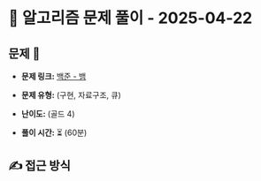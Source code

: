 # 📝 알고리즘 문제 풀이 - 2025-04-22

## 문제 📖

- **문제 링크:** [백준 - 뱀](https://www.acmicpc.net/problem/3190)

- **문제 유형:** (구현, 자료구조, 큐)

- **난이도:** (골드 4)

- **풀이 시간:** ⏳ (60분)

## ✍ 접근 방식
